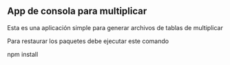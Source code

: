 ## App de consola para multiplicar

Esta es una aplicación simple para generar archivos de tablas de multiplicar

Para restaurar los paquetes debe ejecutar este comando

npm install